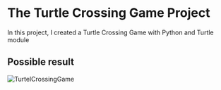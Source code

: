 # The Turtle Crossing Game Project
In this project, I created a Turtle Crossing Game with Python and Turtle module

## Possible result 
![TurtelCrossingGame](https://user-images.githubusercontent.com/28309647/118361682-e9457d80-b562-11eb-8b33-82351ba39952.gif)
